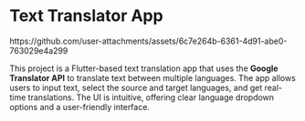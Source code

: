 <h1>Text Translator App</h1>
https://github.com/user-attachments/assets/6c7e264b-6361-4d91-abe0-763029e4a299
    <p>
        This project is a Flutter-based text translation app that uses the 
        <strong>Google Translator API</strong> to translate text between multiple languages. 
        The app allows users to input text, select the source and target languages, and get 
        real-time translations. The UI is intuitive, offering clear language dropdown options 
        and a user-friendly interface.
    </p>

